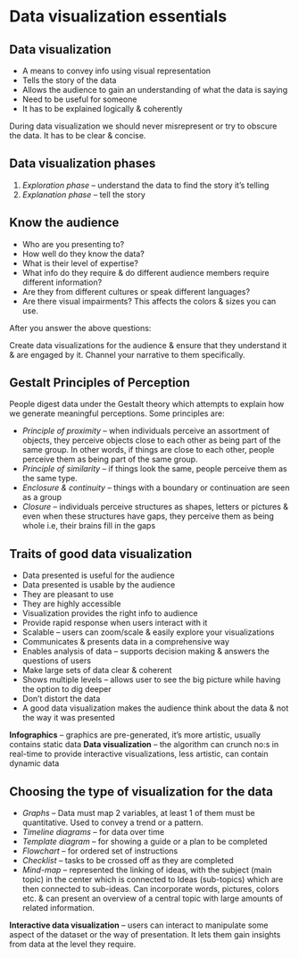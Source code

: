 # Data visualization essentials

## Data visualization
- A means to convey info using visual representation
- Tells the story of the data 
- Allows the audience to gain an understanding of what the data is saying
- Need to be useful for someone
- It has to be explained logically & coherently

During data visualization we should never misrepresent or try to obscure the data. It has to be clear & concise.

## Data visualization phases
1. *Exploration phase* – understand the data to find the story it’s telling
2. *Explanation phase* – tell the story

## Know the audience
- Who are you presenting to?
- How well do they know the data?
- What is their level of expertise?
- What info do they require & do different audience members require different information?
- Are they from different cultures or speak different languages?
- Are there visual impairments? This affects the colors & sizes you can use.

After you answer the above questions:

Create data visualizations for the audience & ensure that they understand it & are engaged by it. Channel your narrative to them specifically.

## Gestalt Principles of Perception
People digest data under the Gestalt theory which attempts to explain how we generate meaningful perceptions. Some principles are:
- *Principle of proximity* – when individuals perceive an assortment of objects, they perceive objects close to each other as being part of the same group. In other words, if things are close to each other, people perceive them as being part of the same group.
- *Principle of similarity* – if things look the same, people perceive them as the same type.
- *Enclosure & continuity* – things with a boundary or continuation are seen as a group
- *Closure* – individuals perceive structures as shapes, letters or pictures & even when these structures have gaps, they perceive them as being whole i.e, their brains fill in the gaps

## Traits of good data visualization
- Data presented is useful for the audience
- Data presented is usable by the audience
- They are pleasant to use
- They are highly accessible
- Visualization provides the right info to audience
- Provide rapid response when users interact with it
- Scalable – users can zoom/scale & easily explore your visualizations
- Communicates & presents data in a comprehensive way
- Enables analysis of data – supports decision making & answers the questions of users
- Make large sets of data clear & coherent
- Shows multiple levels – allows user to see the big picture while having the option to dig deeper
- Don’t distort the data
- A good data visualization makes the audience think about the data & not the way it was presented

**Infographics** – graphics are pre-generated, it’s more artistic, usually contains static data
**Data visualization** – the algorithm can crunch no:s in real-time to provide interactive visualizations, less artistic, can contain dynamic data

## Choosing the type of visualization for the data
- *Graphs* – Data must map 2 variables, at least 1 of them must be quantitative. Used to convey a trend or a pattern.
- *Timeline diagrams* – for data over time
- *Template diagram* – for showing a guide or a plan to be completed
- *Flowchart* – for ordered set of instructions
- *Checklist* – tasks to be crossed off as they are completed
- *Mind-map* – represented the linking of ideas, with the subject (main topic) in the center which is connected to Ideas (sub-topics) which are then connected to sub-ideas. Can incorporate words, pictures, colors etc. & can present an overview of a central topic with large amounts of related information.

**Interactive data visualization** – users can interact to manipulate some aspect of the dataset or the way of presentation. It lets them gain insights from data at the level they require.
